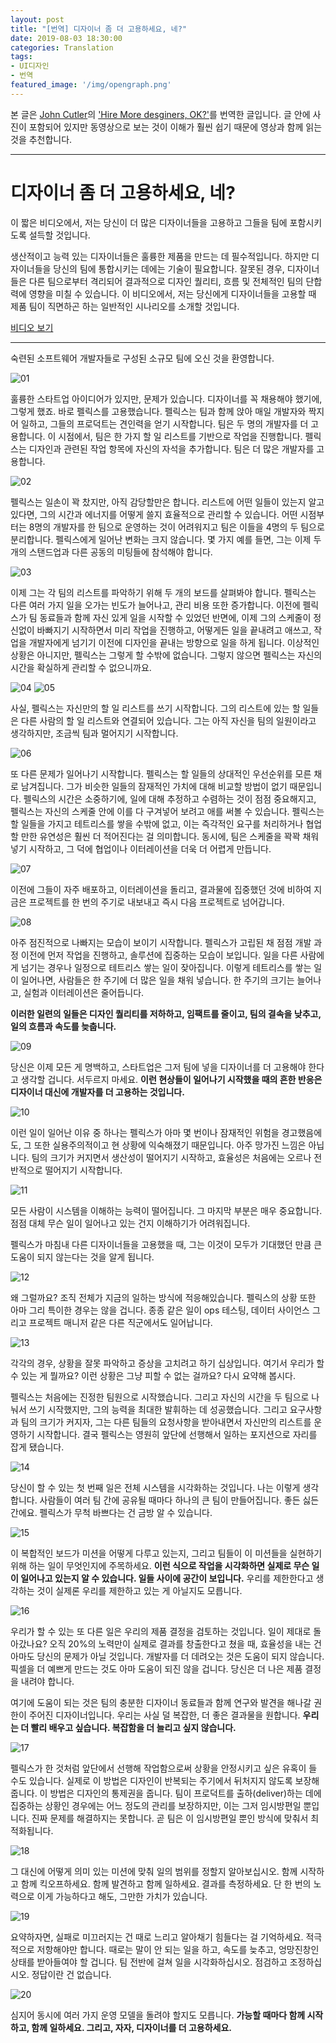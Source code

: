 ```yaml
---
layout: post
title: "[번역] 디자이너 좀 더 고용하세요, 네?"
date: 2019-08-03 18:30:00
categories: Translation
tags: 
- UI디자인
- 번역
featured_image: '/img/opengraph.png'
---
```

본 글은 [John Cutler](https://twitter.com/johncutlefish)의 ['Hire More desginers, OK?'](https://amplitude.com/blog/hire-more-designers)를 번역한 글입니다. 글 안에 사진이 포함되어 있지만 동영상으로 보는 것이 이해가 훨씬 쉽기 때문에 영상과 함께 읽는 것을 추천합니다. 

---

# 디자이너 좀 더 고용하세요, 네?

이 짧은 비디오에서, 저는 당신이 더 많은 디자이너들을 고용하고 그들을 팀에 포함시키도록 설득할 것입니다.

생산적이고 능력 있는 디자이너들은 훌륭한 제품을 만드는 데 필수적입니다. 하지만 디자이너들을 당신의 팀에 통합시키는 데에는 기술이 필요합니다. 잘못된 경우, 디자이너들은 다른 팀으로부터 격리되어 결과적으로 디자인 퀄리티, 흐름 및 전체적인 팀의 단합력에 영향을 미칠 수 있습니다. 이 비디오에서, 저는 당신에게 디자이너들을 고용할 때 제품 팀이 직면하곤 하는 일반적인 시나리오를 소개할 것입니다.


[비디오 보기](https://youtu.be/HdqX4A_3-bA)

---

숙련된 소프트웨어 개발자들로 구성된 소규모 팀에 오신 것을 환영합니다.

![01](/img/2019-08-03/01.jpeg)

훌륭한 스타트업 아이디어가 있지만, 문제가 있습니다. 디자이너를 꼭 채용해야 했기에, 그렇게 했죠. 바로 펠릭스를 고용했습니다. 펠릭스는 팀과 함께 앉아 매일 개발자와 짝지어 일하고, 그들의 프로덕트는 견인력을 얻기 시작합니다. 팀은 두 명의 개발자를 더 고용합니다. 이 시점에서, 팀은 한 가지 할 일 리스트를 기반으로 작업을 진행합니다. 펠릭스는 디자인과 관련된 작업 항목에 자신의 자석을 추가합니다. 팀은 더 많은 개발자를 고용합니다.

![02](/img/2019-08-03/02.jpeg)

펠릭스는 일손이 꽉 찼지만, 아직 감당할만은 합니다. 리스트에 어떤 일들이 있는지 알고 있다면, 그의 시간과 에너지를 어떻게 쓸지 효율적으로 관리할 수 있습니다. 어떤 시점부터는 8명의 개발자를 한 팀으로 운영하는 것이 어려워지고 팀은 이들을 4명의 두 팀으로 분리합니다. 펠릭스에게 일어난 변화는 크지 않습니다. 몇 가지 예를 들면, 그는 이제 두 개의 스탠드업과 다른 공동의 미팅들에 참석해야 합니다.

![03](/img/2019-08-03/03.jpeg)

이제 그는 각 팀의 리스트를 파악하기 위해 두 개의 보드를 살펴봐야 합니다. 펠릭스는 다른 여러 가지 일을 오가는 빈도가 늘어나고, 관리 비용 또한 증가합니다. 이전에 펠릭스가 팀 동료들과 함께 자신 있게 일을 시작할 수 있었던 반면에, 이제 그의 스케줄이 정신없이 바빠지기 시작하면서 미리 작업을 진행하고, 어떻게든 일을 끝내려고 애쓰고, 작업을 개발자에게 넘기기 이전에 디자인을 끝내는 방향으로 일을 하게 됩니다. 이상적인 상황은 아니지만, 펠릭스는 그렇게 할 수밖에 없습니다. 그렇지 않으면 펠릭스는 자신의 시간을 확실하게 관리할 수 없으니까요.

![04](/img/2019-08-03/04.jpeg)
![05](/img/2019-08-03/05.jpeg)

사실, 펠릭스는 자신만의 할 일 리스트를 쓰기 시작합니다. 그의 리스트에 있는 할 일들은 다른 사람의 할 일 리스트와 연결되어 있습니다. 그는 아직 자신을 팀의 일원이라고 생각하지만, 조금씩 팀과 멀어지기 시작합니다.

![06](/img/2019-08-03/06.jpeg)

또 다른 문제가 일어나기 시작합니다. 펠릭스는 할 일들의 상대적인 우선순위를 모른 채로 남겨집니다. 그가 비슷한 일들의 잠재적인 가치에 대해 비교할 방법이 없기 때문입니다. 펠릭스의 시간은 소중하기에, 일에 대해 추정하고 수렴하는 것이 점점 중요해지고, 펠릭스는 자신의 스케줄 안에 이를 다 구겨넣어 보려고 애를 써볼 수 있습니다. 펠릭스는 할 일들을 가지고 테트리스를 쌓을 수밖에 없고, 이는 즉각적인 요구를 처리하거나 협업할 만한 유연성은 훨씬 더 적어진다는 걸 의미합니다. 동시에, 팀은 스케줄을 꽉꽉 채워 넣기 시작하고, 그 덕에 협업이나 이터레이션을 더욱 더 어렵게 만듭니다.

![07](/img/2019-08-03/07.jpeg)

이전에 그들이 자주 배포하고, 이터레이션을 돌리고, 결과물에 집중했던 것에 비하여 지금은 프로젝트를 한 번의 주기로 내보내고 즉시 다음 프로젝트로 넘어갑니다.

![08](/img/2019-08-03/08.jpeg)

아주 점진적으로 나빠지는 모습이 보이기 시작합니다. 펠릭스가 고립된 채 점점 개발 과정 이전에 먼저 작업을 진행하고, 솔루션에 집중하는 모습이 보입니다. 일을 다른 사람에게 넘기는 경우나 일정으로 테트리스 쌓는 일이 잦아집니다. 이렇게 테트리스를 쌓는 일이 일어나면, 사람들은 한 주기에 더 많은 일을 채워 넣습니다. 한 주기의 크기는 늘어나고, 실험과 이터레이션은 줄어듭니다.

**이러한 일련의 일들은 디자인 퀄리티를 저하하고, 임팩트를 줄이고, 팀의 결속을 낮추고, 일의 흐름과 속도를 늦춥니다.**

![09](/img/2019-08-03/09.jpeg)

당신은 이제 모든 게 명백하고, 스타트업은 그저 팀에 넣을 디자이너를 더 고용해야 한다고 생각할 겁니다. 서두르지 마세요. **이런 현상들이 일어나기 시작했을 때의 흔한 반응은 디자이너 대신에 개발자를 더 고용하는 것입니다.**

![10](/img/2019-08-03/10.jpeg)

이런 일이 일어난 이유 중 하나는 펠릭스가 아마 몇 번이나 잠재적인 위험을 경고했음에도, 그 또한 실용주의적이고 현 상황에 익숙해졌기 때문입니다. 아주 망가진 느낌은 아닙니다. 팀의 크기가 커지면서 생산성이 떨어지기 시작하고, 효율성은 처음에는 오르나 전반적으로 떨어지기 시작합니다.

![11](/img/2019-08-03/11.jpeg)

모든 사람이 시스템을 이해하는 능력이 떨어집니다. 그 마지막 부분은 매우 중요합니다. 점점 대체 무슨 일이 일어나고 있는 건지 이해하기가 어려워집니다.

펠릭스가 마침내 다른 디자이너들을 고용했을 때, 그는 이것이 모두가 기대했던 만큼 큰 도움이 되지 않는다는 것을 알게 됩니다.

![12](/img/2019-08-03/12.jpeg)

왜 그럴까요? 조직 전체가 지금의 일하는 방식에 적응해있습니다. 펠릭스의 상황 또한 아마 그리 특이한 경우는 않을 겁니다. 종종 같은 일이 ops 테스팅, 데이터 사이언스 그리고 프로젝트 매니저 같은 다른 직군에서도 일어납니다.

![13](/img/2019-08-03/13.jpeg)

각각의 경우, 상황을 잘못 파악하고 증상을 고치려고 하기 십상입니다. 여기서 우리가 할 수 있는 게 뭘까요? 이런 상황은 그냥 피할 수 없는 걸까요? 다시 요약해 봅시다.

펠릭스는 처음에는 진정한 팀원으로 시작했습니다. 그리고 자신의 시간을 두 팀으로 나눠서 쓰기 시작했지만, 그의 능력을 최대한 발휘하는 데 성공했습니다. 그리고 요구사항과 팀의 크기가 커지자, 그는 다른 팀들의 요청사항을 받아내면서 자신만의 리스트를 운영하기 시작합니다. 결국 펠릭스는 영원히 앞단에 선행해서 일하는 포지션으로 자리를 잡게 됐습니다.

![14](/img/2019-08-03/14.jpeg)

당신이 할 수 있는 첫 번째 일은 전체 시스템을 시각화하는 것입니다. 나는 이렇게 생각합니다. 사람들이 여러 팀 간에 공유될 때마다 하나의 큰 팀이 만들어집니다. 좋든 싫든 간에요. 펠릭스가 무척 바쁘다는 건 금방 알 수 있습니다.

![15](/img/2019-08-03/15.jpeg)

이 복합적인 보드가 미션을 어떻게 다루고 있는지, 그리고 팀들이 이 미션들을 실현하기 위해 하는 일이 무엇인지에 주목하세요. **이런 식으로 작업을 시각화하면 실제로 무슨 일이 일어나고 있는지 알 수 있습니다. 일들 사이에 공간이 보입니다.** 우리를 제한한다고 생각하는 것이 실제론 우리를 제한하고 있는 게 아닐지도 모릅니다.

![16](/img/2019-08-03/16.jpeg)

우리가 할 수 있는 또 다른 일은 우리의 제품 결정을 검토하는 것입니다. 일이 제대로 돌아갔나요? 오직 20%의 노력만이 실제로 결과를 창출한다고 쳤을 때, 효율성을 내는 건 아마도 당신의 문제가 아닐 것입니다. 개발자를 더 데려오는 것은 도움이 되지 않습니다. 픽셀을 더 예쁘게 만드는 것도 아마 도움이 되진 않을 겁니다. 당신은 더 나은 제품 결정을 내려야 합니다.

여기에 도움이 되는 것은 팀의 충분한 디자이너 동료들과 함께 연구와 발견을 해나갈 권한이 주어진 디자이너입니다. 우리는 사실 덜 복잡한, 더 좋은 결과물을 원합니다. **우리는 더 빨리 배우고 싶습니다. 복잡함을 더 늘리고 싶지 않습니다.**

![17](/img/2019-08-03/17.jpeg)

펠릭스가 한 것처럼 앞단에서 선행해 작업함으로써 상황을 안정시키고 싶은 유혹이 들 수도 있습니다. 실제로 이 방법은 디자인이 반복되는 주기에서 뒤처지지 않도록 보장해줍니다. 이 방법은 디자인의 통제권을 줍니다. 팀이 프로덕트를 출하(deliver)하는 데에 집중하는 상황인 경우에는 어느 정도의 관리를 보장하지만, 이는 그저 임시방편일 뿐입니다. 진짜 문제를 해결하지는 못합니다. 곧 팀은 이 임시방편일 뿐인 방식에 맞춰서 최적화됩니다.

![18](/img/2019-08-03/18.jpeg)

그 대신에 어떻게 의미 있는 미션에 맞춰 일의 범위를 정할지 알아보십시오. 함께 시작하고 함께 킥오프하세요. 함께 발견하고 함께 일하세요. 결과를 측정하세요. 단 한 번의 노력으로 이게 가능하다고 해도, 그만한 가치가 있습니다.

![19](/img/2019-08-03/19.jpeg)

요약하자면, 실패로 미끄러지는 건 때로 느리고 알아채기 힘들다는 걸 기억하세요. 적극적으로 저항해야만 합니다. 때로는 말이 안 되는 일을 하고, 속도를 늦추고, 엉망진창인 상태를 받아들여야 할 겁니다. 팀 전반에 걸쳐 일을 시각화하십시오. 점검하고 조정하십시오. 정답이란 건 없습니다.

![20](/img/2019-08-03/20.jpeg)

심지어 동시에 여러 가지 운영 모델을 돌려야 할지도 모릅니다. **가능할 때마다 함께 시작하고, 함께 일하세요. 그리고, 자자, 디자이너를 더 고용하세요.**